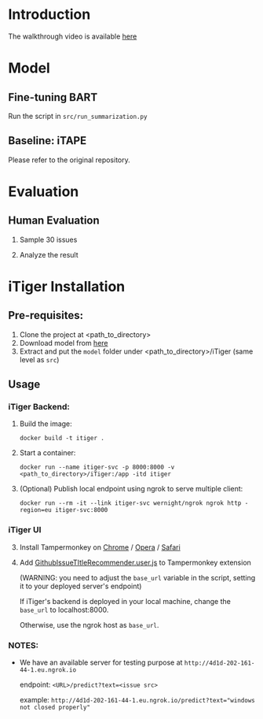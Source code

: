 # Introduction
The walkthrough video is available [here](https://smu-my.sharepoint.com/:v:/g/personal/tingzhang_2019_phdcs_smu_edu_sg/Eb2E0ykaqsFInt3p835L_bEBUlmzEwSXExIOL25OXJbYDA?e=cJ3W7P)

# Model
## Fine-tuning BART
Run the script in `src/run_summarization.py`

## Baseline: iTAPE
Please refer to the original repository.

# Evaluation
## Human Evaluation
1. Sample 30 issues

2. Analyze the result


# iTiger Installation
## Pre-requisites:

1. Clone the project at <path_to_directory>
2. Download model from [here](https://smu-my.sharepoint.com/:u:/g/personal/ivanairsan_smu_edu_sg/EaxUXHAlwGtLsKTRSmse48IBq63hI4l-IjrXGLVMj-6Y-A?e=qH6DsU)
3. Extract and put the `model` folder under <path_to_directory>/iTiger (same level as `src`)

## Usage

### iTiger Backend:
1. Build the image: 

    ```docker build -t itiger .```

2. Start a container: 

    ```docker run --name itiger-svc -p 8000:8000 -v <path_to_directory>/iTiger:/app -itd itiger```

3. (Optional) Publish local endpoint using ngrok to serve multiple client:

    ```docker run --rm -it --link itiger-svc wernight/ngrok ngrok http -region=eu itiger-svc:8000```


### iTiger UI
3. Install Tampermonkey on [Chrome](https://chrome.google.com/webstore/detail/tampermonkey/dhdgffkkebhmkfjojejmpbldmpobfkfo?hl=en) / [Opera](https://addons.opera.com/en/extensions/details/tampermonkey-beta/) / [Safari](https://www.tampermonkey.net/?browser=safari)

3. Add [GithubIssueTItleRecommender.user.js](GithubIssueTItleRecommender.user.js) to Tampermonkey extension

   (WARNING: you need to adjust the `base_url` variable in the script, setting it to your deployed server's endpoint)

   If iTiger's backend is deployed in your local machine, change the `base_url` to localhost:8000. 
   
   Otherwise, use the ngrok host as `base_url`.



### NOTES:
* We have an available server for testing purpose at `http://4d1d-202-161-44-1.eu.ngrok.io`

    endpoint: `<URL>/predict?text=<issue src>`
    
    example: `http://4d1d-202-161-44-1.eu.ngrok.io/predict?text="windows not closed properly"`
